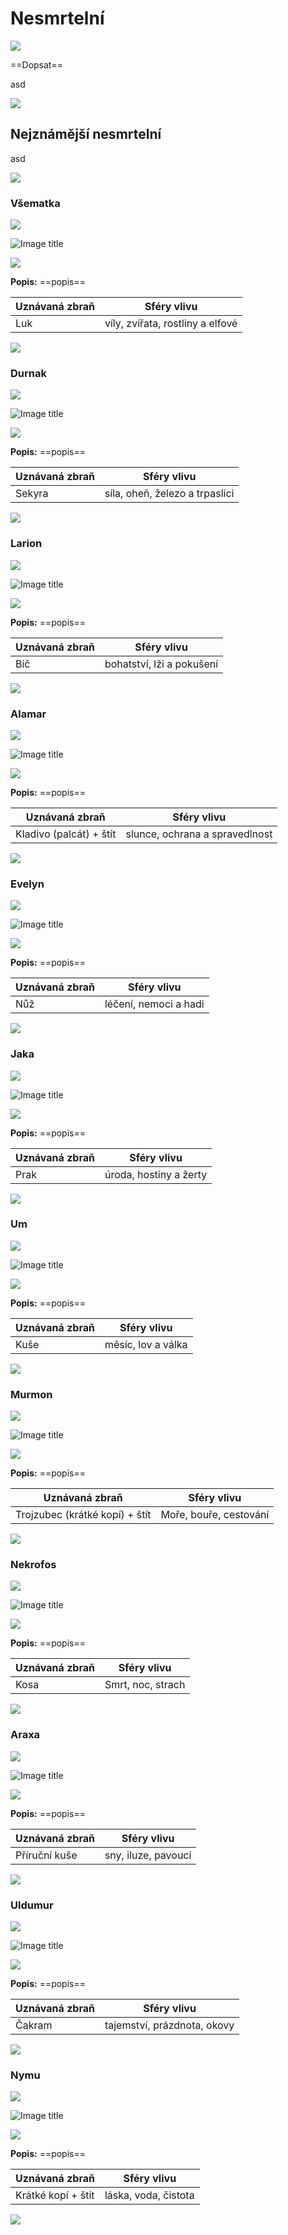 # Nesmrtelní

<img src="/assets/sep_line.png"/>

==Dopsat==

asd

<img src="/assets/sep_line.png"/>

## Nejznámější nesmrtelní

asd

<img src="/assets/sep_line.png"/>

### Všematka

<img src="/assets/sep_line.png"/>

![Image title](/assets/gods/Allmother.jpeg)

<img src="/assets/sep_line.png"/>

**Popis:** ==popis==

| Uznávaná zbraň |           Sféry vlivu            |
| -------------- | :------------------------------: |
| Luk            | víly, zvířata, rostliny a elfové |

<img src="/assets/sep_line.png"/>

### Durnak

<img src="/assets/sep_line.png"/>

![Image title](/assets/gods/Durnak.jpeg)

<img src="/assets/sep_line.png"/>

**Popis:** ==popis==

| Uznávaná zbraň |          Sféry vlivu           |
| -------------- | :----------------------------: |
| Sekyra         | síla, oheň, železo a trpaslíci |

<img src="/assets/sep_line.png"/>

### Larion

<img src="/assets/sep_line.png"/>

![Image title](/assets/gods/Larion.jpeg)

<img src="/assets/sep_line.png"/>

**Popis:** ==popis==

| Uznávaná zbraň |        Sféry vlivu        |
| :------------- | :-----------------------: |
| Bič            | bohatství, lži a pokušení |

<img src="/assets/sep_line.png"/>

### Alamar

<img src="/assets/sep_line.png"/>

![Image title](/assets/gods/Alamar.jpeg)

<img src="/assets/sep_line.png"/>

**Popis:** ==popis==

| Uznávaná zbraň          |          Sféry vlivu           |
| ----------------------- | :----------------------------: |
| Kladivo (palcát) + štít | slunce, ochrana a spravedlnost |

<img src="/assets/sep_line.png"/>

### Evelyn

<img src="/assets/sep_line.png"/>

![Image title](/assets/gods/Evelyn.jpeg)

<img src="/assets/sep_line.png"/>

**Popis:** ==popis==

| Uznávaná zbraň |      Sféry vlivu      |
| -------------- | :-------------------: |
| Nůž            | léčení, nemoci a hadi |

<img src="/assets/sep_line.png"/>

### Jaka

<img src="/assets/sep_line.png"/>

![Image title](/assets/gods/Jaka.jpeg)

<img src="/assets/sep_line.png"/>

**Popis:** ==popis==

| Uznávaná zbraň |      Sféry vlivu       |
| -------------- | :--------------------: |
| Prak           | úroda, hostiny a žerty |

<img src="/assets/sep_line.png"/>

### Um

<img src="/assets/sep_line.png"/>

![Image title](/assets/gods/Um.jpeg)

<img src="/assets/sep_line.png"/>

**Popis:** ==popis==

| Uznávaná zbraň |    Sféry vlivu     |
| -------------- | :----------------: |
| Kuše           | měsíc, lov a válka |

<img src="/assets/sep_line.png"/>

### Murmon

<img src="/assets/sep_line.png"/>

![Image title](/assets/gods/Murmon.jpeg)

<img src="/assets/sep_line.png"/>

**Popis:** ==popis==

| Uznávaná zbraň                 |      Sféry vlivu       |
| ------------------------------ | :--------------------: |
| Trojzubec (krátké kopí) + štít | Moře, bouře, cestování |

<img src="/assets/sep_line.png"/>

### Nekrofos

<img src="/assets/sep_line.png"/>

![Image title](/assets/gods/Nekrofos.jpeg)

<img src="/assets/sep_line.png"/>

**Popis:** ==popis==

| Uznávaná zbraň |    Sféry vlivu    |
| -------------- | :---------------: |
| Kosa           | Smrt, noc, strach |

<img src="/assets/sep_line.png"/>

### Araxa

<img src="/assets/sep_line.png"/>

![Image title](/assets/gods/Araxa.jpeg)

<img src="/assets/sep_line.png"/>

**Popis:** ==popis==

| Uznávaná zbraň |     Sféry vlivu     |
| -------------- | :-----------------: |
| Příruční kuše  | sny, iluze, pavouci |

<img src="/assets/sep_line.png"/>

### Uldumur

<img src="/assets/sep_line.png"/>

![Image title](/assets/gods/Uldumur.jpeg)

<img src="/assets/sep_line.png"/>

**Popis:** ==popis==

| Uznávaná zbraň |         Sféry vlivu         |
| -------------- | :-------------------------: |
| Čakram         | tajemství, prázdnota, okovy |

<img src="/assets/sep_line.png"/>

### Nymu

<img src="/assets/sep_line.png"/>

![Image title](/assets/gods/Nymu.jpeg)

<img src="/assets/sep_line.png"/>

**Popis:** ==popis==

| Uznávaná zbraň     |     Sféry vlivu      |
| ------------------ | :------------------: |
| Krátké kopí + štít | láska, voda, čistota |

<img src="/assets/sep_line.png"/>
